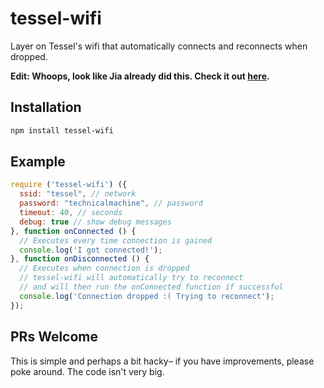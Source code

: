 tessel-wifi
===========

Layer on Tessel's wifi that automatically connects and reconnects when dropped.

**Edit: Whoops, look like Jia already did this. Check it out [here](https://www.npmjs.com/package/tessel-wifi).**

## Installation

```sh
npm install tessel-wifi
```

## Example

```js
require ('tessel-wifi') ({
  ssid: "tessel", // network
  password: "technicalmachine", // password
  timeout: 40, // seconds
  debug: true // show debug messages
}, function onConnected () {
  // Executes every time connection is gained
  console.log('I got connected!');
}, function onDisconnected () {
  // Executes when connection is dropped
  // tessel-wifi will automatically try to reconnect
  // and will then run the onConnected function if successful
  console.log('Connection dropped :( Trying to reconnect');
});
```

## PRs Welcome

This is simple and perhaps a bit hacky– if you have improvements, please poke around. The code isn't very big.
